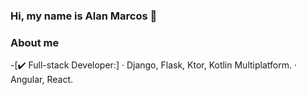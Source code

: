 ### Hi, my name is Alan Marcos 👋

### About me

-[✔️ Full-stack Developer:]
                ‧ Django, Flask, Ktor, Kotlin Multiplatform.
                ‧ Angular, React.
